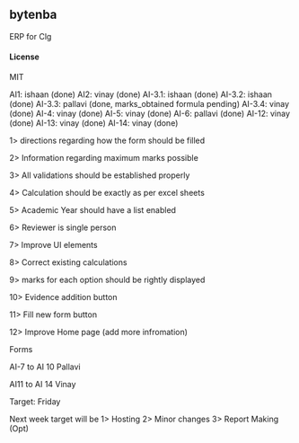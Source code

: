 ## bytenba

ERP for Clg

#### License

MIT

AI1: ishaan (done)
AI2: vinay (done)
AI-3.1: ishaan (done)
AI-3.2: ishaan (done)
AI-3.3: pallavi (done, marks_obtained formula pending)
AI-3.4: vinay (done)
AI-4: vinay (done)
AI-5: vinay (done)
AI-6: pallavi (done)
AI-12: vinay (done)
AI-13: vinay (done)
AI-14: vinay (done)


1> directions regarding how the form should be filled

2> Information regarding maximum marks possible 

3> All validations should be established properly 

4> Calculation should be exactly as per excel sheets 

5> Academic Year should have a list enabled 

6> Reviewer is single person

7> Improve UI elements 

8> Correct existing calculations

9> marks for each option should be rightly displayed

10> Evidence addition button

11> Fill new form button

12> Improve Home page (add more infromation)


Forms 

AI-7 to AI 10 Pallavi

AI11 to AI 14 Vinay

Target: Friday

Next week target will be
1> Hosting
2> Minor changes
3> Report Making (Opt)







